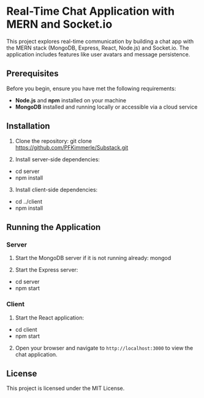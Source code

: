 # Real-Time Chat Application with MERN and Socket.io

This project explores real-time communication by building a chat app with the MERN stack (MongoDB, Express, React, Node.js) and Socket.io. The application includes features like user avatars and message persistence.

## Prerequisites

Before you begin, ensure you have met the following requirements:
- **Node.js** and **npm** installed on your machine
- **MongoDB** installed and running locally or accessible via a cloud service

## Installation

1. Clone the repository: git clone https://github.com/PFKimmerle/Substack.git

2. Install server-side dependencies:
- cd server
- npm install

3. Install client-side dependencies:
- cd ../client
- npm install

## Running the Application

### Server
1. Start the MongoDB server if it is not running already: mongod

2. Start the Express server:
- cd server
- npm start

### Client
1. Start the React application:
- cd client
- npm start

2. Open your browser and navigate to `http://localhost:3000` to view the chat application.


## License

This project is licensed under the MIT License.
